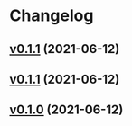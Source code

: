 # Changelog

## [v0.1.1](https://github.com/kunit/geolite2lookup/compare/v0.1.0...v0.1.1) (2021-06-12)


## [v0.1.1](https://github.com/kunit/geolite2lookup/compare/v0.1.0...v0.1.1) (2021-06-12)


## [v0.1.0](https://github.com/kunit/geolite2lookup/compare/b7cc0e19d9de...v0.1.0) (2021-06-12)

